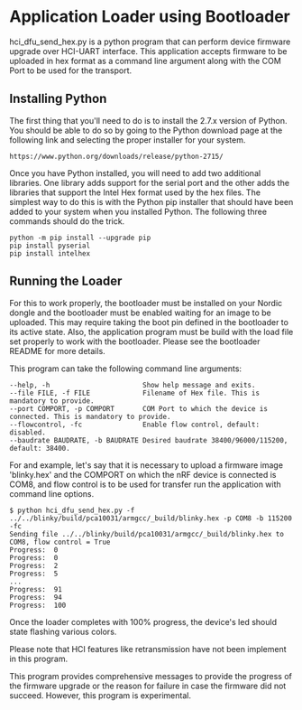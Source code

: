 Application Loader using Bootloader
===
hci_dfu_send_hex.py is a python program that can perform device firmware upgrade over HCI-UART interface. This application accepts firmware to be uploaded in hex format as a command line argument along with the COM Port to be used for the transport. 

Installing Python
---
The first thing that you'll need to do is to install the 2.7.x version of Python.  You should be able to do so by going to the Python download page at the following link and selecting the proper installer for your system.
```
https://www.python.org/downloads/release/python-2715/
```
Once you have Python installed, you will need to add two additional libraries.  One library adds support for the serial port and the other adds the libraries that support the Intel Hex format used by the hex files.  The simplest way to do this is with the Python pip installer that should have been added to your system when you installed Python.  The following three commands should do the trick.
```
python -m pip install --upgrade pip
pip install pyserial
pip install intelhex
```

Running the Loader
---
For this to work properly, the bootloader must be installed on your Nordic dongle and the bootloader must be enabled waiting for an image to be uploaded.  This may require taking the boot pin defined in the bootloader to its active state.  Also, the application program must be build with the load file set properly to work with the bootloader.  Please see the bootloader README for more details.

This program can take the following command line arguments:
```
--help, -h                       Show help message and exits.
--file FILE, -f FILE             Filename of Hex file. This is mandatory to provide.
--port COMPORT, -p COMPORT       COM Port to which the device is connected. This is mandatory to provide.
--flowcontrol, -fc               Enable flow control, default: disabled.
--baudrate BAUDRATE, -b BAUDRATE Desired baudrate 38400/96000/115200, default: 38400.
```
For and example, let's say that it is necessary to upload a firmware image 'blinky.hex' and the COMPORT on which the nRF device is connected is COM8, and flow control is to be used for transfer run the application with command line options.
```
$ python hci_dfu_send_hex.py -f ../../blinky/build/pca10031/armgcc/_build/blinky.hex -p COM8 -b 115200 -fc
Sending file ../../blinky/build/pca10031/armgcc/_build/blinky.hex to COM8, flow control = True
Progress:  0
Progress:  0
Progress:  2
Progress:  5
...
Progress:  91
Progress:  94
Progress:  100
```
Once the loader completes with 100% progress, the device's led should state flashing various colors.

Please note that HCI features like retransmission have not been implement in this program.

This program provides comprehensive messages to provide the progress of the firmware upgrade or the reason for failure in case the firmware did not succeed. However, this program is experimental.
